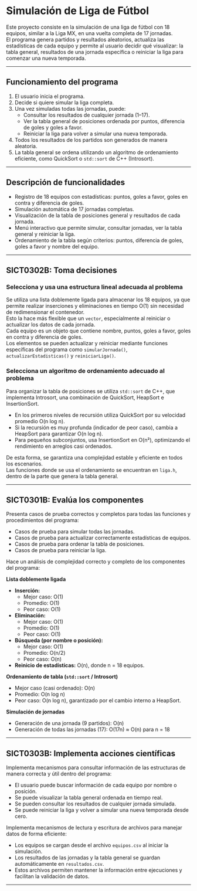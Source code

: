 # Simulación de Liga de Fútbol

Este proyecto consiste en la simulación de una liga de fútbol con 18 equipos, similar a la Liga MX, en una vuelta completa de 17 jornadas.  
El programa genera partidos y resultados aleatorios, actualiza las estadísticas de cada equipo y permite al usuario decidir qué visualizar: la tabla general, resultados de una jornada específica o reiniciar la liga para comenzar una nueva temporada.

---

## Funcionamiento del programa

1. El usuario inicia el programa.  
2. Decide si quiere simular la liga completa.  
3. Una vez simuladas todas las jornadas, puede:
   - Consultar los resultados de cualquier jornada (1–17).  
   - Ver la tabla general de posiciones ordenada por puntos, diferencia de goles y goles a favor.  
   - Reiniciar la liga para volver a simular una nueva temporada.  
4. Todos los resultados de los partidos son generados de manera aleatoria.  
5. La tabla general se ordena utilizando un algoritmo de ordenamiento eficiente, como QuickSort o `std::sort` de C++ (Introsort).

---

## Descripción de funcionalidades

- Registro de 18 equipos con estadísticas: puntos, goles a favor, goles en contra y diferencia de goles.  
- Simulación automática de 17 jornadas completas.  
- Visualización de la tabla de posiciones general y resultados de cada jornada.  
- Menú interactivo que permite simular, consultar jornadas, ver la tabla general y reiniciar la liga.  
- Ordenamiento de la tabla según criterios: puntos, diferencia de goles, goles a favor y nombre del equipo.  

---

## SICT0302B: Toma decisiones

### Selecciona y usa una estructura lineal adecuada al problema
Se utiliza una lista doblemente ligada para almacenar los 18 equipos, ya que permite realizar inserciones y eliminaciones en tiempo O(1) sin necesidad de redimensionar el contenedor.  
Esto la hace más flexible que un `vector`, especialmente al reiniciar o actualizar los datos de cada jornada.  
Cada equipo es un objeto que contiene nombre, puntos, goles a favor, goles en contra y diferencia de goles.  
Los elementos se pueden actualizar y reiniciar mediante funciones específicas del programa como `simularJornada()`, `actualizarEstadisticas()` y `reiniciarLiga()`.

### Selecciona un algoritmo de ordenamiento adecuado al problema
Para organizar la tabla de posiciones se utiliza `std::sort` de C++, que implementa Introsort, una combinación de QuickSort, HeapSort e InsertionSort.  
- En los primeros niveles de recursión utiliza QuickSort por su velocidad promedio O(n log n).  
- Si la recursión es muy profunda (indicador de peor caso), cambia a HeapSort para garantizar O(n log n).  
- Para pequeños subconjuntos, usa InsertionSort en O(n²), optimizando el rendimiento en arreglos casi ordenados.  

De esta forma, se garantiza una complejidad estable y eficiente en todos los escenarios.  
Las funciones donde se usa el ordenamiento se encuentran en `liga.h`, dentro de la parte que genera la tabla general.

---

## SICT0301B: Evalúa los componentes

Presenta casos de prueba correctos y completos para todas las funciones y procedimientos del programa:  
- Casos de prueba para simular todas las jornadas.  
- Casos de prueba para actualizar correctamente estadísticas de equipos.  
- Casos de prueba para ordenar la tabla de posiciones.  
- Casos de prueba para reiniciar la liga.  

Hace un análisis de complejidad correcto y completo de los componentes del programa:

**Lista doblemente ligada**  
- **Inserción:**  
  - Mejor caso: O(1)  
  - Promedio: O(1)  
  - Peor caso: O(1)  
- **Eliminación:**  
  - Mejor caso: O(1)  
  - Promedio: O(1)  
  - Peor caso: O(1)  
- **Búsqueda (por nombre o posición):**  
  - Mejor caso: O(1)  
  - Promedio: O(n/2)  
  - Peor caso: O(n)  
- **Reinicio de estadísticas:** O(n), donde n = 18 equipos.

**Ordenamiento de tabla (`std::sort` / Introsort)**  
- Mejor caso (casi ordenado): O(n)  
- Promedio: O(n log n)  
- Peor caso: O(n log n), garantizado por el cambio interno a HeapSort.  

**Simulación de jornadas**  
- Generación de una jornada (9 partidos): O(n)  
- Generación de todas las jornadas (17): O(17n) ≈ O(n) para n = 18  

---

## SICT0303B: Implementa acciones científicas

Implementa mecanismos para consultar información de las estructuras de manera correcta y útil dentro del programa:  
- El usuario puede buscar información de cada equipo por nombre o posición.  
- Se puede visualizar la tabla general ordenada en tiempo real.  
- Se pueden consultar los resultados de cualquier jornada simulada.  
- Se puede reiniciar la liga y volver a simular una nueva temporada desde cero.  

Implementa mecanismos de lectura y escritura de archivos para manejar datos de forma eficiente:  
- Los equipos se cargan desde el archivo `equipos.csv` al iniciar la simulación.  
- Los resultados de las jornadas y la tabla general se guardan automáticamente en `resultados.csv`.  
- Estos archivos permiten mantener la información entre ejecuciones y facilitan la validación de datos.  

---

